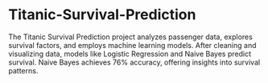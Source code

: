 # Titanic-Survival-Prediction
The Titanic Survival Prediction project analyzes passenger data, explores survival factors, and employs machine learning models. After cleaning and visualizing data, models like Logistic Regression and Naive Bayes predict survival. Naive Bayes achieves 76% accuracy, offering insights into survival patterns.
